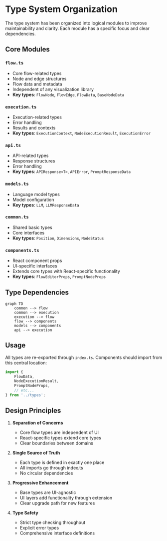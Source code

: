 # Type System Organization

The type system has been organized into logical modules to improve maintainability and clarity. Each module has a specific focus and clear dependencies.

## Core Modules

### `flow.ts`
- Core flow-related types
- Node and edge structures
- Flow data and metadata
- Independent of any visualization library
- **Key types**: `FlowNode`, `FlowEdge`, `FlowData`, `BaseNodeData`

### `execution.ts`
- Execution-related types
- Error handling
- Results and contexts
- **Key types**: `ExecutionContext`, `NodeExecutionResult`, `ExecutionError`

### `api.ts`
- API-related types
- Response structures
- Error handling
- **Key types**: `APIResponse<T>`, `APIError`, `PromptResponseData`

### `models.ts`
- Language model types
- Model configuration
- **Key types**: `LLM`, `LLMResponseData`

### `common.ts`
- Shared basic types
- Core interfaces
- **Key types**: `Position`, `Dimensions`, `NodeStatus`

### `components.ts`
- React component props
- UI-specific interfaces
- Extends core types with React-specific functionality
- **Key types**: `FlowEditorProps`, `PromptNodeProps`

## Type Dependencies

```mermaid
graph TD
    common --> flow
    common --> execution
    execution --> flow
    flow --> components
    models --> components
    api --> execution
```

## Usage

All types are re-exported through `index.ts`. Components should import from this central location:

```typescript
import { 
    FlowData,
    NodeExecutionResult,
    PromptNodeProps,
    // etc...
} from '../types';
```

## Design Principles

1. **Separation of Concerns**
   - Core flow types are independent of UI
   - React-specific types extend core types
   - Clear boundaries between domains

2. **Single Source of Truth**
   - Each type is defined in exactly one place
   - All imports go through index.ts
   - No circular dependencies

3. **Progressive Enhancement**
   - Base types are UI-agnostic
   - UI layers add functionality through extension
   - Clear upgrade path for new features

4. **Type Safety**
   - Strict type checking throughout
   - Explicit error types
   - Comprehensive interface definitions
